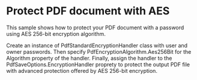 # Protect PDF document with AES
This sample shows how to protect your PDF document with a password using AES 256-bit encryption algorithm.

Create an instance of PdfStandardEncryptionHandler class with user and owner passwords. Then specify PdfEncryptionAlgorithm.Aes256Bit for the Algorithm property of the handler. Finally, assign the handler to the PdfSaveOptions.EncryptionHandler proprety to protect the output PDF file with advanced protection offered by AES 256-bit encryption.